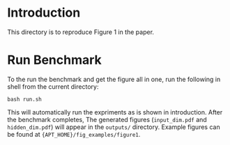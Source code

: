 # Introduction

This directory is to reproduce Figure 1 in the paper.

# Run Benchmark

To the run the benchmark and get the figure all in one, run the following in shell from the current directory:

```shell
bash run.sh
```

This will automatically run the expriments as is shown in introduction. After the benchmark completes, The generated figures (`input_dim.pdf` and `hidden_dim.pdf`) will appear in the `outputs/` directory. Example figures can be found at `{APT_HOME}/fig_examples/figure1`.
